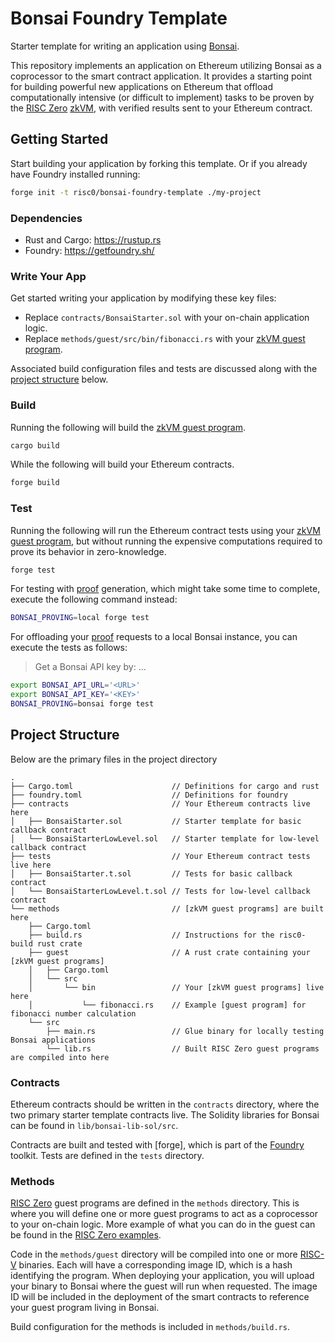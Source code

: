 # Bonsai Foundry Template

Starter template for writing an application using [Bonsai].

This repository implements an application on Ethereum utilizing Bonsai as a coprocessor to the smart contract application.
It provides a starting point for building powerful new applications on Ethereum that offload computationally intensive
(or difficult to implement) tasks to be proven by the [RISC Zero] [zkVM], with verified results sent to your Ethereum contract.

## Getting Started

Start building your application by forking this template. Or if you already have Foundry installed running:

```bash
forge init -t risc0/bonsai-foundry-template ./my-project
```

### Dependencies

* Rust and Cargo: https://rustup.rs
* Foundry: https://getfoundry.sh/

### Write Your App

Get started writing your application by modifying these key files:

* Replace `contracts/BonsaiStarter.sol` with your on-chain application logic.
* Replace `methods/guest/src/bin/fibonacci.rs` with your [zkVM guest program].

Associated build configuration files and tests are discussed along with the [project structure](#project-structure) below.

### Build

Running the following will build the [zkVM guest program].

```bash
cargo build
```

While the following will build your Ethereum contracts.

```bash
forge build
```

### Test

Running the following will run the Ethereum contract tests using your [zkVM guest program], but without running
the expensive computations required to prove its behavior in zero-knowledge.

```bash
forge test
```

For testing with [proof] generation, which might take some time to complete, execute the following command instead:
```bash
BONSAI_PROVING=local forge test
```

For offloading your [proof] requests to a local Bonsai instance, you can execute the tests as follows:

> Get a Bonsai API key by: ...

```bash
export BONSAI_API_URL='<URL>'
export BONSAI_API_KEY='<KEY>'
BONSAI_PROVING=bonsai forge test
```

## Project Structure

Below are the primary files in the project directory

```text
.
├── Cargo.toml                      // Definitions for cargo and rust
├── foundry.toml                    // Definitions for foundry
├── contracts                       // Your Ethereum contracts live here
│   ├── BonsaiStarter.sol           // Starter template for basic callback contract
│   └── BonsaiStarterLowLevel.sol   // Starter template for low-level callback contract
├── tests                           // Your Ethereum contract tests live here
│   ├── BonsaiStarter.t.sol         // Tests for basic callback contract
│   └── BonsaiStarterLowLevel.t.sol // Tests for low-level callback contract
└── methods                         // [zkVM guest programs] are built here
    ├── Cargo.toml
    ├── build.rs                    // Instructions for the risc0-build rust crate
    ├── guest                       // A rust crate containing your [zkVM guest programs]
    │   ├── Cargo.toml
    │   └── src
    │       └── bin                 // Your [zkVM guest programs] live here
    │           └── fibonacci.rs    // Example [guest program] for fibonacci number calculation
    └── src
        ├── main.rs                 // Glue binary for locally testing Bonsai applications
        └── lib.rs                  // Built RISC Zero guest programs are compiled into here
```

### Contracts

Ethereum contracts should be written in the `contracts` directory, where the two primary starter template contracts live.
The Solidity libraries for Bonsai can be found in `lib/bonsai-lib-sol/src`.

Contracts are built and tested with [forge], which is part of the [Foundry] toolkit.
Tests are defined in the `tests` directory.

### Methods

[RISC Zero] guest programs are defined in the `methods` directory.
This is where you will define one or more guest programs to act as a coprocessor to your on-chain logic.
More example of what you can do in the guest can be found in the [RISC Zero examples].

Code in the `methods/guest` directory will be compiled into one or more [RISC-V] binaries.
Each will have a corresponding image ID, which is a hash identifying the program.
When deploying your application, you will upload your binary to Bonsai where the guest will run when requested.
The image ID will be included in the deployment of the smart contracts to reference your guest program living in Bonsai.

Build configuration for the methods is included in `methods/build.rs`.

[Bonsai]: https://dev.bonsai.xyz/
[RISC Zero]: https://www.risczero.com/
[RISC Zero examples]: https://github.com/risc0/risc0/tree/main/examples
[RISC-V]: https://www.risczero.com/docs/reference-docs/about-risc-v
[Foundry]: https://getfoundry.sh/
[zkVM]: https://www.dev.risczero.com/terminology#zero-knowledge-virtual-machine-zkvm
[zkVM guest program]: https://www.dev.risczero.com/terminology#guest-program
[zkVM guest programs]: https://www.dev.risczero.com/terminology#guest-program
[guest program]: https://www.dev.risczero.com/terminology#guest-program
[proof]: https://www.dev.risczero.com/terminology#validity-proof
